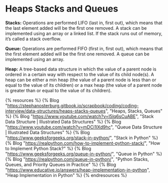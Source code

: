 # Heaps Stacks and Queues

**Stacks:** Operations are performed LIFO (last in, first out), which means that the last element added will be the first one removed. A stack can be implemented using an array or a linked list. If the stack runs out of memory, it’s called a stack overflow.

**Queue:** Operations are performed FIFO (first in, first out), which means that the first element added will be the first one removed. A queue can be implemented using an array.

**Heap:** A tree-based data structure in which the value of a parent node is ordered in a certain way with respect to the value of its child node(s). A heap can be either a min heap (the value of a parent node is less than or equal to the value of its children) or a max heap (the value of a parent node is greater than or equal to the value of its children).

{% resources %}
  {% Blog "https://stephanosterburg.gitbook.io/scrapbook/coding/coding-interview/data-structures/heaps-stacks-queues", "Heaps, Stacks, Queues" %}
  {% Blog "https://www.youtube.com/watch?v=I5lq6sCuABE", "Stack Data Structure | Illustrated Data Structures" %}
  {% Blog "https://www.youtube.com/watch?v=mDCi1lXd9hc", "Queue Data Structure | Illustrated Data Structures" %}
  {% Blog "https://www.geeksforgeeks.org/stack-in-python/", "Stack in Python" %}
  {% Blog "https://realpython.com/how-to-implement-python-stack/", "How to Implement Python Stack?" %}
  {% Blog "https://www.geeksforgeeks.org/queue-in-python/", "Queue in Python" %}
  {% Blog "https://realpython.com/queue-in-python/", "Python Stacks, Queues, and Priority Queues in Practice" %}
  {% Blog "https://www.educative.io/answers/heap-implementation-in-python", "Heap Implementation in Python" %}
{% endresources %}

